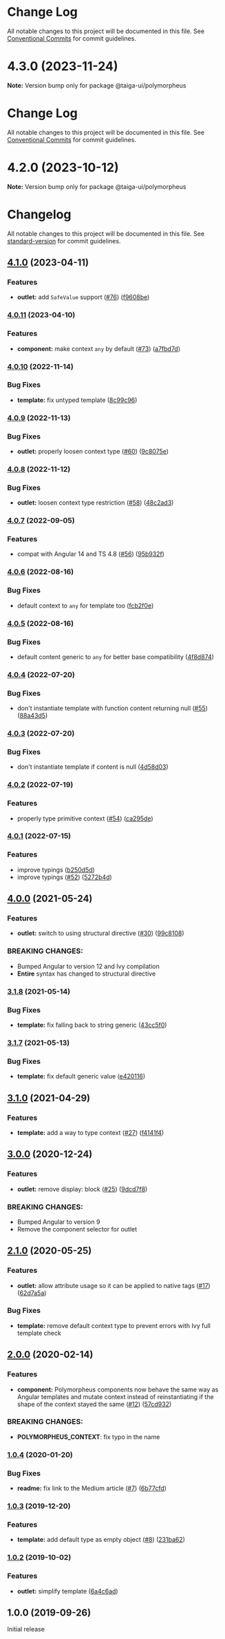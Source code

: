 # Change Log

All notable changes to this project will be documented in this file. See
[Conventional Commits](https://conventionalcommits.org) for commit guidelines.

# 4.3.0 (2023-11-24)

**Note:** Version bump only for package @taiga-ui/polymorpheus

# Change Log

All notable changes to this project will be documented in this file. See
[Conventional Commits](https://conventionalcommits.org) for commit guidelines.

# 4.2.0 (2023-10-12)

**Note:** Version bump only for package @taiga-ui/polymorpheus

# Changelog

All notable changes to this project will be documented in this file. See
[standard-version](https://github.com/conventional-changelog/standard-version) for commit guidelines.

## [4.1.0](https://github.com/taiga-family/ng-polymorpheus/compare/v4.0.11...v4.1.0) (2023-04-11)

### Features

- **outlet:** add `SafeValue` support ([#76](https://github.com/taiga-family/ng-polymorpheus/issues/76))
  ([f9608be](https://github.com/taiga-family/ng-polymorpheus/commit/f9608be656675f6958b8e38d5e49010c136b51cd))

### [4.0.11](https://github.com/taiga-family/ng-polymorpheus/compare/v4.0.10...v4.0.11) (2023-04-10)

### Features

- **component:** make context `any` by default ([#73](https://github.com/taiga-family/ng-polymorpheus/issues/73))
  ([a7fbd7d](https://github.com/taiga-family/ng-polymorpheus/commit/a7fbd7d0db8cce0bd653021e96dd3901ff849695))

### [4.0.10](https://github.com/taiga-family/ng-polymorpheus/compare/v4.0.9...v4.0.10) (2022-11-14)

### Bug Fixes

- **template:** fix untyped template
  ([8c99c96](https://github.com/taiga-family/ng-polymorpheus/commit/8c99c96b44a93a79de9a00e540f1f06e98bb44dc))

### [4.0.9](https://github.com/taiga-family/ng-polymorpheus/compare/v4.0.8...v4.0.9) (2022-11-13)

### Bug Fixes

- **outlet:** properly loosen context type ([#60](https://github.com/taiga-family/ng-polymorpheus/issues/60))
  ([9c8075e](https://github.com/taiga-family/ng-polymorpheus/commit/9c8075eb2ca33a3b38e209ec8b1f29bfea2c3056))

### [4.0.8](https://github.com/taiga-family/ng-polymorpheus/compare/v4.0.7...v4.0.8) (2022-11-12)

### Bug Fixes

- **outlet:** loosen context type restriction ([#58](https://github.com/taiga-family/ng-polymorpheus/issues/58))
  ([48c2ad3](https://github.com/taiga-family/ng-polymorpheus/commit/48c2ad36b38696ed32405fa8458e2fd21565d7ba))

### [4.0.7](https://github.com/taiga-family/ng-polymorpheus/compare/v4.0.6...v4.0.7) (2022-09-05)

### Features

- compat with Angular 14 and TS 4.8 ([#56](https://github.com/taiga-family/ng-polymorpheus/issues/56))
  ([95b932f](https://github.com/taiga-family/ng-polymorpheus/commit/95b932f50d8b228020aca003cfe24d897bdd6c8c))

### [4.0.6](https://github.com/taiga-family/ng-polymorpheus/compare/v4.0.5...v4.0.6) (2022-08-16)

### Bug Fixes

- default context to `any` for template too
  ([fcb2f0e](https://github.com/taiga-family/ng-polymorpheus/commit/fcb2f0e730bcb907d77d664c290aef2dfdf39ab3))

### [4.0.5](https://github.com/taiga-family/ng-polymorpheus/compare/v4.0.4...v4.0.5) (2022-08-16)

### Bug Fixes

- default content generic to `any` for better base compatibility
  ([4f8d874](https://github.com/taiga-family/ng-polymorpheus/commit/4f8d8748cdb9bd23a8a0041996acb0f0d123a8ab))

### [4.0.4](https://github.com/taiga-family/ng-polymorpheus/compare/v4.0.3...v4.0.4) (2022-07-20)

### Bug Fixes

- don't instantiate template with function content returning null
  ([#55](https://github.com/taiga-family/ng-polymorpheus/issues/55))
  ([88a43d5](https://github.com/taiga-family/ng-polymorpheus/commit/88a43d5f1daa9a6090455d172249972b10a351b9))

### [4.0.3](https://github.com/taiga-family/ng-polymorpheus/compare/v4.0.2...v4.0.3) (2022-07-20)

### Bug Fixes

- don't instantiate template if content is null
  ([4d58d03](https://github.com/taiga-family/ng-polymorpheus/commit/4d58d0338ffa769ceea5cdb967c0fcae3a0d6595))

### [4.0.2](https://github.com/taiga-family/ng-polymorpheus/compare/v4.0.1...v4.0.2) (2022-07-19)

### Features

- properly type primitive context ([#54](https://github.com/taiga-family/ng-polymorpheus/issues/54))
  ([ca295de](https://github.com/taiga-family/ng-polymorpheus/commit/ca295de2c99cb67272543d969b0f0c22ec524d07))

### [4.0.1](https://github.com/taiga-family/ng-polymorpheus/compare/v4.0.0...v4.0.1) (2022-07-15)

### Features

- improve typings
  ([b250d5d](https://github.com/taiga-family/ng-polymorpheus/commit/b250d5d2a64ba2f0e21fc0625cd2e1e6ed860b38))
- improve typings ([#52](https://github.com/taiga-family/ng-polymorpheus/issues/52))
  ([5272b4d](https://github.com/taiga-family/ng-polymorpheus/commit/5272b4d65bd88650041d704bf3909ebe55899642))

## [4.0.0](https://github.com/taiga-family/ng-polymorpheus/compare/v3.1.8...v4.0.0) (2021-05-24)

### Features

- **outlet:** switch to using structural directive ([#30](https://github.com/taiga-family/ng-polymorpheus/issues/30))
  ([99c8108](https://github.com/taiga-family/ng-polymorpheus/commit/99c81087fffb7161f63271a207456c61607699f5))

### BREAKING CHANGES:

- Bumped Angular to version 12 and Ivy compilation
- **Entire** syntax has changed to structural directive

### [3.1.8](https://github.com/taiga-family/ng-polymorpheus/compare/v3.1.7...v3.1.8) (2021-05-14)

### Bug Fixes

- **template:** fix falling back to string generic
  ([43cc5f0](https://github.com/taiga-family/ng-polymorpheus/commit/43cc5f0dec11c29505b8e6b3344dae6ae628c1f5))

### [3.1.7](https://github.com/taiga-family/ng-polymorpheus/compare/v3.1.6...v3.1.7) (2021-05-13)

### Bug Fixes

- **template:** fix default generic value
  ([e420116](https://github.com/taiga-family/ng-polymorpheus/commit/e420116086e280bf42b5453b26cb5a8d92b89f17))

## [3.1.0](https://github.com/taiga-family/ng-polymorpheus/compare/3.0.0...v3.1.0) (2021-04-29)

### Features

- **template:** add a way to type context ([#27](https://github.com/taiga-family/ng-polymorpheus/issues/27))
  ([f4141f4](https://github.com/taiga-family/ng-polymorpheus/commit/f4141f4))

## [3.0.0](https://github.com/taiga-family/ng-polymorpheus/compare/v2.1.0...v3.0.0) (2020-12-24)

### Features

- **outlet:** remove display: block ([#25](https://github.com/taiga-family/ng-polymorpheus/issues/25))
  ([9dcd7f8](https://github.com/taiga-family/ng-polymorpheus/commit/9dcd7f8fa1bab685f4fb41b40de9d14c7d00edea))

### BREAKING CHANGES:

- Bumped Angular to version 9
- Remove the component selector for outlet

## [2.1.0](https://github.com/taiga-family/ng-polymorpheus/compare/v2.0.0...v2.1.0) (2020-05-25)

### Features

- **outlet:** allow attribute usage so it can be applied to native tags
  ([#17](https://github.com/taiga-family/ng-polymorpheus/issues/17))
  ([62d7a5a](https://github.com/taiga-family/ng-polymorpheus/commit/62d7a5a))

### Bug Fixes

- **template:** remove default context type to prevent errors with Ivy full template check

## [2.0.0](https://github.com/taiga-family/ng-polymorpheus/compare/v1.0.2...v2.0.0) (2020-02-14)

### Features

- **component:** Polymorpheus components now behave the same way as Angular templates and mutate context instead of
  reinstantiating if the shape of the context stayed the same
  ([#12](https://github.com/taiga-family/ng-polymorpheus/issues/12))
  ([57cd932](https://github.com/taiga-family/ng-polymorpheus/commit/57cd932))

### BREAKING CHANGES:

- **POLYMORPHEUS_CONTEXT**: fix typo in the name

### [1.0.4](https://github.com/taiga-family/ng-polymorpheus/compare/v1.0.2...v1.0.4) (2020-01-20)

### Bug Fixes

- **readme:** fix link to the Medium article ([#7](https://github.com/taiga-family/ng-polymorpheus/issues/7))
  ([6b77cfd](https://github.com/taiga-family/ng-polymorpheus/commit/6b77cfd))

### [1.0.3](https://github.com/taiga-family/ng-polymorpheus/compare/v1.0.2...v1.0.3) (2019-12-20)

### Features

- **template:** add default type as empty object ([#8](https://github.com/taiga-family/ng-polymorpheus/issues/8))
  ([231ba62](https://github.com/taiga-family/ng-polymorpheus/commit/231ba62))

### [1.0.2](https://github.com/taiga-family/ng-polymorpheus/compare/v1.0.1...v1.0.2) (2019-10-02)

### Features

- **outlet:** simplify template ([6a4c6ad](https://github.com/taiga-family/ng-polymorpheus/commit/6a4c6ad))

## 1.0.0 (2019-09-26)

Initial release
